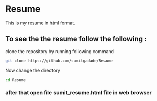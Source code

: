 # Resume

This is my resume in html format.

## To see the the resume follow the following :

clone the repository by running following command
```bash
git clone https://github.com/sumitgadade/Resume
```

Now change the directory
```bash
cd Resume
```
### after that open file sumit_resume.html file in web browser
